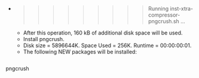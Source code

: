* >>>>>>>>> Running inst-xtra-compressor-pngcrush.sh ...
  * After this operation, 160 kB of additional disk space will be used.
  * Install pngcrush.
  * Disk size = 5896644K. Space Used = 256K. Runtime = 00:00:00:01.
  * The following NEW packages will be installed:
  ```bash
pngcrush
  ```
